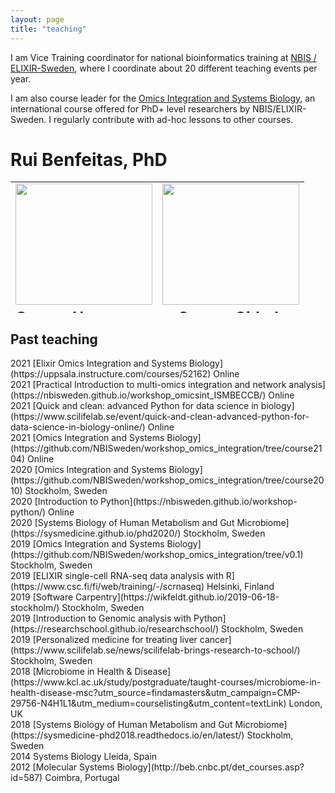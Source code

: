 ```yaml
---
layout: page
title: "teaching"
---
```


I am Vice Training coordinator for national bioinformatics training at [NBIS / ELIXIR-Sweden](www.nbis.se), where I coordinate about 20 different teaching events per year.  
  
I am also course leader for the [Omics Integration and Systems Biology][1], an international course offered for PhD+ level researchers by NBIS/ELIXIR-Sweden. I regularly contribute with ad-hoc lessons to other courses.

<td style="width: 70%; height: 18px;"><h1>Rui Benfeitas, PhD </h1>

<table class="center" style="width: 100%; border-collapse: collapse; border-style: hidden; height: 210;" border="0">
    <tbody>
        <tr style="height: 200;">
            <td style="width: 50%; text-align: center; height: 200px;">
                <a title="Homepage" href="https://uppsala.instructure.com/courses/52162">
                    <img src="https://s3-us-west-2.amazonaws.com/slack-files2/avatars/2019-09-12/751389607265_d59c0d58846bb2db7123_132.jpg" width="100%" />
                </a>
            </td>
            <td style="width: 50%; text-align: center; height: 200px;">
                <a title="Github" href="https://github.com/NBISweden/workshop_omics_integration">
                    <img src="https://cdn.iowacomputergurus.com/blog/another-genius-move-from-microsoft-acquires-github-for-7-5-billion-in-stock.png" alt="" width="100%"/>
                </a>
            </td>
        </tr>
        <tr style="height: 10px;">
            <td style="width: 49.977%; text-align: center; height: 10px;">
                <a title="Homepage" href="https://nbisweden.github.io/workshop_omics_integration/">
                    <span style="font-size: 18pt;"><strong>Course Homepage</strong></span>
                </a>
            </td>
            <td style="width: 49.977%; text-align: center; height: 10px;">
                <a title="Github" href="https://github.com/NBISweden/workshop_omics_integration">
                    <span style="font-size: 18pt;"><strong>Course Github</strong></span>
                </a>
            </td>
        </tr>
        <tr style="height: 64px;">
            <td style="width: 49.977%; text-align: center; height: 64px;"></td>
            <td style="width: 49.977%; text-align: center; height: 64px;"></td>
        </tr>
    </tbody>
</table>


## Past teaching
<p>
2021    [Elixir Omics Integration and Systems Biology](https://uppsala.instructure.com/courses/52162)   Online<br>
2021    [Practical Introduction to multi-omics integration and network analysis](https://nbisweden.github.io/workshop_omicsint_ISMBECCB/)   Online<br>
2021    [Quick and clean: advanced Python for data science in biology](https://www.scilifelab.se/event/quick-and-clean-advanced-python-for-data-science-in-biology-online/) Online<br>
2021    [Omics Integration and Systems Biology](https://github.com/NBISweden/workshop_omics_integration/tree/course2104)    Online  <br>
2020    [Omics Integration and Systems Biology](https://github.com/NBISweden/workshop_omics_integration/tree/course2010)    Stockholm, Sweden  <br>
2020    [Introduction to Python](https://nbisweden.github.io/workshop-python/)  Online  <br>
2020    [Systems Biology of Human Metabolism and Gut Microbiome](https://sysmedicine.github.io/phd2020/)    Stockholm, Sweden  <br>
2019    [Omics Integration and Systems Biology](https://github.com/NBISweden/workshop_omics_integration/tree/v0.1)  Stockholm, Sweden   <br>
2019    [ELIXIR single-cell RNA-seq data analysis with R](https://www.csc.fi/fi/web/training/-/scrnaseq)    Helsinki, Finland      <br>
2019    [Software Carpentry](https://wikfeldt.github.io/2019-06-18-stockholm/)  Stockholm, Sweden   <br>
2019    [Introduction to Genomic analysis with Python](https://researchschool.github.io/researchschool/)    Stockholm, Sweden   <br>
2019    [Personalized medicine for treating liver cancer](https://www.scilifelab.se/news/scilifelab-brings-research-to-school/) Stockholm, Sweden   <br>
2018    [Microbiome in Health & Disease](https://www.kcl.ac.uk/study/postgraduate/taught-courses/microbiome-in-health-disease-msc?utm_source=findamasters&utm_campaign=CMP-29756-N4H1L1&utm_medium=courselisting&utm_content=textLink)  London, UK    <br>
2018    [Systems Biology of Human Metabolism and Gut Microbiome](https://sysmedicine-phd2018.readthedocs.io/en/latest/) Stockholm, Sweden    <br>
2014    Systems Biology Lleida, Spain    <br>
2012	[Molecular Systems Biology](http://beb.cnbc.pt/det_courses.asp?id=587)	Coimbra, Portugal

[1]: https://uppsala.instructure.com/courses/52162